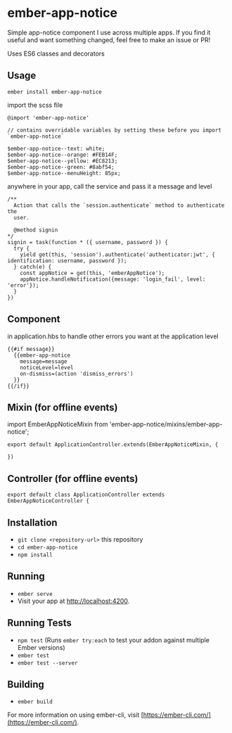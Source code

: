 # ember-app-notice

Simple app-notice component I use across multiple apps.  If you find it useful and want something changed, feel free to make an issue or PR!

Uses ES6 classes and decorators

## Usage

```
ember install ember-app-notice
```

import the scss file
```
@import 'ember-app-notice'

// contains overridable variables by setting these before you import `ember-app-notice`

$ember-app-notice--text: white;
$ember-app-notice--orange: #FEB14F;
$ember-app-notice--yellow: #EC8213;
$ember-app-notice--green: #8abf54;
$ember-app-notice--menuHeight: 85px;
```

anywhere in your app, call the service and pass it a message and level
```
/**
  Action that calls the `session.authenticate` method to authenticate the
  user.

  @method signin
*/
signin = task(function * ({ username, password }) {
  try {
    yield get(this, 'session').authenticate('authenticator:jwt', { identification: username, password });
  } catch(e) {
    const appNotice = get(this, 'emberAppNotice');
    appNotice.handleNotification({message: 'login_fail', level: 'error'});
  }
})
```

## Component

in application.hbs to handle other errors you want at the application level
```
{{#if message}}
  {{ember-app-notice
    message=message
    noticeLevel=level
    on-dismiss=(action 'dismiss_errors')
  }}
{{/if}}
```

## Mixin (for offline events)
import EmberAppNoticeMixin from 'ember-app-notice/mixins/ember-app-notice';

```
export default ApplicationController.extends(EmberAppNoticeMixin, {

})
```

## Controller (for offline events)

```
export default class ApplicationController extends EmberAppNoticeController {  
```

## Installation

* `git clone <repository-url>` this repository
* `cd ember-app-notice`
* `npm install`

## Running

* `ember serve`
* Visit your app at [http://localhost:4200](http://localhost:4200).

## Running Tests

* `npm test` (Runs `ember try:each` to test your addon against multiple Ember versions)
* `ember test`
* `ember test --server`

## Building

* `ember build`

For more information on using ember-cli, visit [https://ember-cli.com/](https://ember-cli.com/).
